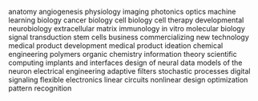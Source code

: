 anatomy
	angiogenesis
physiology
imaging
photonics
optics
machine learning
biology
	cancer biology
	cell biology
	cell therapy
	developmental neurobiology
	extracellular matrix
	immunology
	in vitro
	molecular biology
	signal transduction
	stem cells
business
	commercializing new technology
	medical product development
	medical product ideation
chemical engineering
	polymers
	organic chemistry
information theory
scientific computing
implants and interfaces
design of neural data
models of the neuron
electrical engineering
	adaptive filters
	stochastic processes
	digital signaling
	flexible electronics
	linear circuits
	nonlinear design
	optimization
	pattern recognition
	